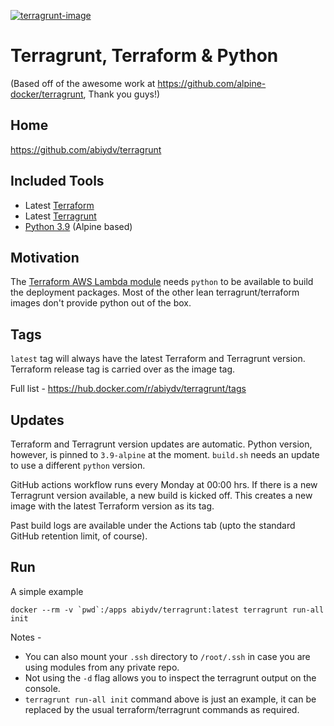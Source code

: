 [![terragrunt-image](https://github.com/abiydv/terragrunt/actions/workflows/main.yaml/badge.svg?branch=master)](https://github.com/abiydv/terragrunt/actions/workflows/main.yaml)

# Terragrunt, Terraform & Python

(Based off of the awesome work at https://github.com/alpine-docker/terragrunt, Thank you guys!)

## Home
https://github.com/abiydv/terragrunt

## Included Tools
* Latest [Terraform](https://github.com/hashicorp/terraform/releases)
* Latest [Terragrunt](https://github.com/gruntwork-io/terragrunt)
* [Python 3.9](https://hub.docker.com/layers/python/library/python/3.9-alpine/images/sha256-b296be61d1f4f7ec889da18733c2ed17bcbc85386d5edce31626bbfd7fe95c56) (Alpine based)

## Motivation
The [Terraform AWS Lambda module](https://github.com/terraform-aws-modules/terraform-aws-lambda) needs `python` to be available to build the deployment packages. Most of the other lean terragrunt/terraform images don't provide python out of the box.

## Tags
`latest` tag will always have the latest Terraform and Terragrunt version. Terraform release tag is carried over as the image tag.

Full list - https://hub.docker.com/r/abiydv/terragrunt/tags

## Updates
Terraform and Terragrunt version updates are automatic. Python version, however, is pinned to `3.9-alpine` at the moment. `build.sh` needs an update to use a different `python` version.

GitHub actions workflow runs every Monday at 00:00 hrs. If there is a new Terragrunt version available, a new build is kicked off. This creates a new image with the latest Terraform version as its tag. 

Past build logs are available under the Actions tab (upto the standard GitHub retention limit, of course).

## Run
A simple example

```
docker --rm -v `pwd`:/apps abiydv/terragrunt:latest terragrunt run-all init
```

Notes - 
* You can also mount your `.ssh` directory to `/root/.ssh` in case you are using modules from any private repo.
* Not using the `-d` flag allows you to inspect the terragrunt output on the console. 
* `terragrunt run-all init` command above is just an example, it can be replaced by the usual terraform/terragrunt commands as required.
